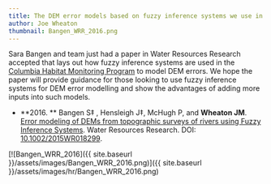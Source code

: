 ```yaml
---
title: The DEM error models based on fuzzy inference systems we use in CHaMP published in WRR
author: Joe Wheaton
thumbnail: Bangen_WRR_2016.png
---
```


Sara Bangen and team just had a paper in Water Resources Research accepted that lays out how fuzzy inference systems are used in the [Columbia Habitat Monitoring Program](http://champmonitoring.org/) to model DEM errors.  We hope the paper will provide guidance for those looking to use fuzzy inference systems for DEM error modelling and show the advantages of adding more inputs into such models. 

- **2016. ** Bangen S‡ , Hensleigh J‡, McHugh P, and **Wheaton JM**. [ Error modeling of DEMs from topographic surveys of rivers using Fuzzy Inference Systems](https://www.researchgate.net/publication/292210478_Error_modeling_of_DEMs_from_topographic_surveys_of_rivers_using_fuzzy_inference_systems).  Water Resources Research. DOI: [10.1002/2015WR018299](http://dx.doi.org/10.1002/2015WR018299).



[![Bangen_WRR_2016]({{ site.baseurl }}/assets/images/Bangen_WRR_2016.png)]({{ site.baseurl }}/assets/images/hr/Bangen_WRR_2016.png)

